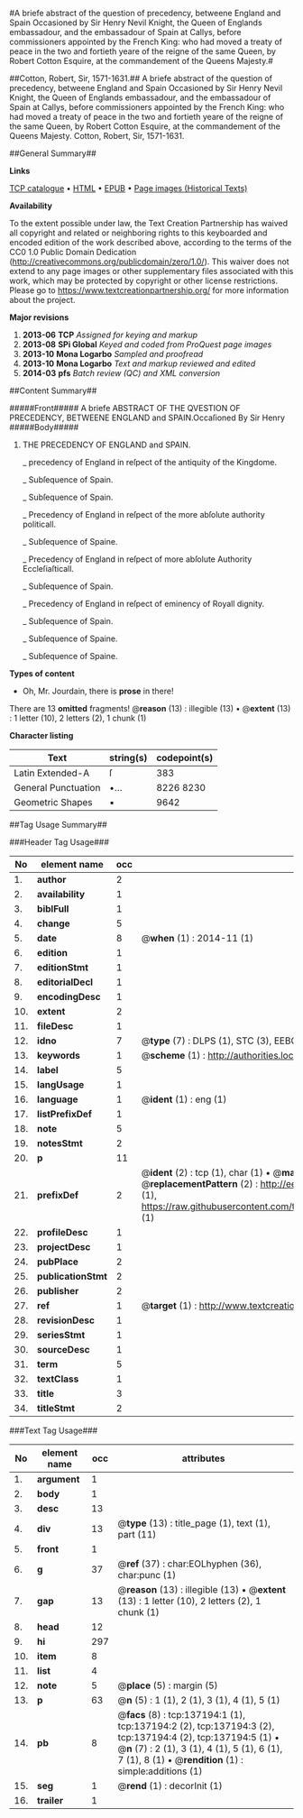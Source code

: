#A briefe abstract of the question of precedency, betweene England and Spain Occasioned by Sir Henry Nevil Knight, the Queen of Englands embassadour, and the embassadour of Spain at Callys, before commissioners appointed by the French King: who had moved a treaty of peace in the two and fortieth yeare of the reigne of the same Queen, by Robert Cotton Esquire, at the commandement of the Queens Majesty.#

##Cotton, Robert, Sir, 1571-1631.##
A briefe abstract of the question of precedency, betweene England and Spain Occasioned by Sir Henry Nevil Knight, the Queen of Englands embassadour, and the embassadour of Spain at Callys, before commissioners appointed by the French King: who had moved a treaty of peace in the two and fortieth yeare of the reigne of the same Queen, by Robert Cotton Esquire, at the commandement of the Queens Majesty.
Cotton, Robert, Sir, 1571-1631.

##General Summary##

**Links**

[TCP catalogue](http://www.ota.ox.ac.uk/tcp/)  • 
[HTML](http://tei.it.ox.ac.uk/tcp/Texts-HTML/free/A80/A80650.html)  • 
[EPUB](http://tei.it.ox.ac.uk/tcp/Texts-EPUB/free/A80/A80650.epub) • 
[Page images (Historical Texts)](https://historicaltexts.jisc.ac.uk/eebo-99899871e)

**Availability**

To the extent possible under law, the Text Creation Partnership has waived all copyright and related or neighboring rights to this keyboarded and encoded edition of the work described above, according to the terms of the CC0 1.0 Public Domain Dedication (http://creativecommons.org/publicdomain/zero/1.0/). This waiver does not extend to any page images or other supplementary files associated with this work, which may be protected by copyright or other license restrictions. Please go to https://www.textcreationpartnership.org/ for more information about the project.

**Major revisions**

1. __2013-06__ __TCP__ *Assigned for keying and markup*
1. __2013-08__ __SPi Global__ *Keyed and coded from ProQuest page images*
1. __2013-10__ __Mona Logarbo__ *Sampled and proofread*
1. __2013-10__ __Mona Logarbo__ *Text and markup reviewed and edited*
1. __2014-03__ __pfs__ *Batch review (QC) and XML conversion*

##Content Summary##

#####Front#####
A briefe ABSTRACT OF THE QVESTION OF PRECEDENCY, BETWEENE ENGLAND and SPAIN.Occaſioned By Sir Henry 
#####Body#####

1. THE PRECEDENCY OF ENGLAND and SPAIN.

    _ precedency of England in reſpect of the antiquity of the Kingdome.

    _ Subſequence of Spain.

    _ Subſequence of Spain.

    _ Precedency of England in reſpect of the more abſolute authority politicall.

    _ Subſequence of Spaine.

    _ Precedency of England in reſpect of more abſolute Authority Eccleſiaſticall.

    _ Subſequence of Spain.

    _ Precedency of England in reſpect of eminency of Royall dignity.

    _ Subſequence of Spain.

    _ Subſequence of Spaine.

    _ Subſequence of Spaine.

**Types of content**

  * Oh, Mr. Jourdain, there is **prose** in there!

There are 13 **omitted** fragments! 
 @__reason__ (13) : illegible (13)  •  @__extent__ (13) : 1 letter (10), 2 letters (2), 1 chunk (1)

**Character listing**


|Text|string(s)|codepoint(s)|
|---|---|---|
|Latin Extended-A|ſ|383|
|General Punctuation|•…|8226 8230|
|Geometric Shapes|▪|9642|

##Tag Usage Summary##

###Header Tag Usage###

|No|element name|occ|attributes|
|---|---|---|---|
|1.|__author__|2||
|2.|__availability__|1||
|3.|__biblFull__|1||
|4.|__change__|5||
|5.|__date__|8| @__when__ (1) : 2014-11 (1)|
|6.|__edition__|1||
|7.|__editionStmt__|1||
|8.|__editorialDecl__|1||
|9.|__encodingDesc__|1||
|10.|__extent__|2||
|11.|__fileDesc__|1||
|12.|__idno__|7| @__type__ (7) : DLPS (1), STC (3), EEBO-CITATION (1), PROQUEST (1), VID (1)|
|13.|__keywords__|1| @__scheme__ (1) : http://authorities.loc.gov/ (1)|
|14.|__label__|5||
|15.|__langUsage__|1||
|16.|__language__|1| @__ident__ (1) : eng (1)|
|17.|__listPrefixDef__|1||
|18.|__note__|5||
|19.|__notesStmt__|2||
|20.|__p__|11||
|21.|__prefixDef__|2| @__ident__ (2) : tcp (1), char (1)  •  @__matchPattern__ (2) : ([0-9\-]+):([0-9IVX]+) (1), (.+) (1)  •  @__replacementPattern__ (2) : http://eebo.chadwyck.com/downloadtiff?vid=$1&page=$2 (1), https://raw.githubusercontent.com/textcreationpartnership/Texts/master/tcpchars.xml#$1 (1)|
|22.|__profileDesc__|1||
|23.|__projectDesc__|1||
|24.|__pubPlace__|2||
|25.|__publicationStmt__|2||
|26.|__publisher__|2||
|27.|__ref__|1| @__target__ (1) : http://www.textcreationpartnership.org/docs/. (1)|
|28.|__revisionDesc__|1||
|29.|__seriesStmt__|1||
|30.|__sourceDesc__|1||
|31.|__term__|5||
|32.|__textClass__|1||
|33.|__title__|3||
|34.|__titleStmt__|2||


###Text Tag Usage###

|No|element name|occ|attributes|
|---|---|---|---|
|1.|__argument__|1||
|2.|__body__|1||
|3.|__desc__|13||
|4.|__div__|13| @__type__ (13) : title_page (1), text (1), part (11)|
|5.|__front__|1||
|6.|__g__|37| @__ref__ (37) : char:EOLhyphen (36), char:punc (1)|
|7.|__gap__|13| @__reason__ (13) : illegible (13)  •  @__extent__ (13) : 1 letter (10), 2 letters (2), 1 chunk (1)|
|8.|__head__|12||
|9.|__hi__|297||
|10.|__item__|8||
|11.|__list__|4||
|12.|__note__|5| @__place__ (5) : margin (5)|
|13.|__p__|63| @__n__ (5) : 1 (1), 2 (1), 3 (1), 4 (1), 5 (1)|
|14.|__pb__|8| @__facs__ (8) : tcp:137194:1 (1), tcp:137194:2 (2), tcp:137194:3 (2), tcp:137194:4 (2), tcp:137194:5 (1)  •  @__n__ (7) : 2 (1), 3 (1), 4 (1), 5 (1), 6 (1), 7 (1), 8 (1)  •  @__rendition__ (1) : simple:additions (1)|
|15.|__seg__|1| @__rend__ (1) : decorInit (1)|
|16.|__trailer__|1||
